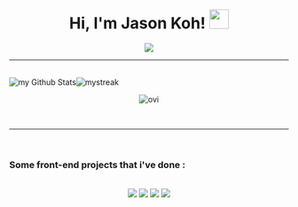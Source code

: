 <h1 align="center">Hi, I'm Jason Koh! <img src="https://media.giphy.com/media/hvRJCLFzcasrR4ia7z/giphy.gif" width="35"></h1>
<p align="center">
  <a href="https://github.com/DenverCoder1/readme-typing-svg"><img src="https://readme-typing-svg.herokuapp.com?lines=42+Kuala+Lumpur+Student;Always%20learning%20new%20things&center=true&width=500&height=50"></a>
</p>
<hr>
<br>
<div style="display: flex; align-items: center ">
<img src="https://github-readme-stats.vercel.app/api?username=jasonkwm&include_all_commits=true&count_private=true&show_icons=true&theme=tokyonight" alt="my Github Stats"/>
<img src="https://github-readme-streak-stats.herokuapp.com/?user=madushadhanushka&theme=tokyonight" alt="mystreak"/>
</div>
<p align="center"><img src="https://github-readme-stats.vercel.app/api/top-langs?username=jasonkwm&show_icons=true&locale=en&layout=compact&theme=tokyonight" alt="ovi" /></p>

<br>
<hr>
<br>

### Some front-end projects that i've done : 

<br>
<div align="center">
  <img src ="https://github-readme-stats.vercel.app/api/pin/?username=jasonkwm&repo=crowdfunding-product-page-main" />
  <img src="https://github-readme-stats.vercel.app/api/pin/?username=jasonkwm&repo=faq-accordion-card-main"/>
  <img src ="https://github-readme-stats.vercel.app/api/pin/?username=jasonkwm&repo=order-summary-component-main" />
  <img src ="https://github-readme-stats.vercel.app/api/pin/?username=jasonkwm&repo=3-column-preview-card-component-main" />
</div>

<!--
**jasonkwm/jasonkwm** is a ✨ _special_ ✨ repository because its `README.md` (this file) appears on your GitHub profile.

Here are some ideas to get you started:

- 🔭 I’m currently a student at [42 Kuala Lumpur](https://42kl.edu.my/)
- 🌱 I’m currently learning ...
- 👯 I’m looking to collaborate on ...
- 🤔 I’m looking for help with ...
- 💬 Ask me about ...
- 📫 How to reach me: ...
- 😄 Pronouns: ...
- ⚡ Fun fact: ...
-->
